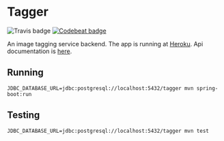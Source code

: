 # Tagger

![Travis badge](https://travis-ci.org/jgke/tagger.svg?branch=master)
[![Codebeat badge](https://codebeat.co/badges/37b5241f-87f1-4d42-9b39-05fb3abfc61f)](https://codebeat.co/projects/github-com-jgke-tagger)

An image tagging service backend. The app is running at [Heroku](http://tagger.jgke.fi).
Api documentation is [here](http://tagger.jgke.fi/swagger-ui).

## Running

```
JDBC_DATABASE_URL=jdbc:postgresql://localhost:5432/tagger mvn spring-boot:run
```

## Testing

```
JDBC_DATABASE_URL=jdbc:postgresql://localhost:5432/tagger mvn test
```
